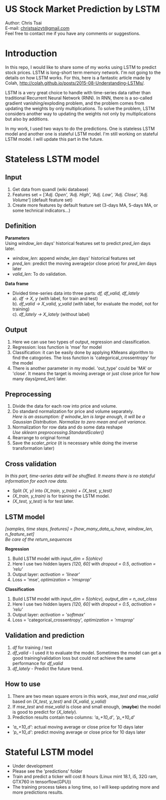 # US Stock Market Prediction by LSTM  

Author: Chris Tsai  
E-mail: christsaizyt@gmail.com  
Feel free to contact me if you have any comments or suggestions.  
  
# Introduction  
In this repo, I would like to share some of my works using LSTM to predict stock prices. LSTM is long-short term memory network. I'm not going to the details on how LSTM works. For this, here is a fantastic article made by Colah, http://colah.github.io/posts/2015-08-Understanding-LSTMs/.  
  
LSTM is a very great choice to handle with time-series data rather than traditional Recurrent Neural Network (RNN). In RNN, there is a so-called gradient vanishing/exploding problem, and the problem comes from updating the weights by only multiplications. To solve the problem, LSTM considers another way to updating the weights not only by multiplications but also by additions.  
  
In my work, I used two ways to do the predictions. One is stateless LSTM model and another one is stateful LSTM model. I'm still working on stateful LSTM model. I will update this part in the future.  
  
# Stateless LSTM model  
## Input  
1. Get data from quandl (wiki database)  
2. Features set = \[*'Adj. Open', 'Adj. High', 'Adj. Low', 'Adj. Close', 'Adj. Volume'*\] (default feature set)  
3. Create more features by default feature set (3-days MA, 5-days MA, or some technical indicators...)  
  
## Definition   
**Parameters**  
Using *window_len* days' historical features set to predict *pred_len* days later.  
- *window_len*: append *windw_len* days' historical features set  
- *pred_len*: predict the moving average(or close price) for *pred_len* days later  
- *valid_len*: To do validation.   
  
**Data frame**  
- Divided time-series data into three parts: *df, df_valid, df_lately*  
  a). *df -> X, y* (with label, for train and test)  
  b). *df_valid -> X_valid, y_valid* (with label, for evaluate the model, not for training)  
  c). *df_lately -> X_lately* (without label)  

## Output
1. Here we can use two types of output, regression and classification.  
2. Regression: loss function is 'mse' for model
3. Classification: it can be easily done by applying KMeans algorithm to find the catogories. The loss function is 'categorical_crossentropy' for the model  
4. There is another parameter in my model. 'out_type' could be 'MA' or 'close'. It means the target is moving average or just close price for how many days(*pred_len*) later.  
  
## Preprocessing  
1. Divide the data for each row into price and volume.  
2. Do standard normalization for price and volume separately.  
   *Here is an assumption: if winodw_len is large enough, it will be a Gaussian Distribution. Normalize to zero mean and unit variance.*  
3. Normalization for row data and do some data reshape  
   *Use sklearn preprocessing.StandardScaler()*  
4. Rearrange to original format  
5. Save the *scaler_price* (it is necessary while doing the inverse transformation later)  
  
## Cross validation  
*In this part, time-series data will be shuffled. It means there is no stateful information for each row data.*
- Split *(X, y)* into *(X_train, y_train) + (X_test, y_test)*  
- *(X_train, y_train)* is for training the LSTM model.  
- *(X_test, y_test)* is for test later.  
  
## LSTM model  
*[samples, time steps, features] = [how_many_data_u_have, window_len, n_feature_set]*  
*Be care of the return_sequences*   
  
**Regression**  
1. Build LSTM model with *input_dim = 5(ohlcv)*  
2. Here I use two hidden layers *[120, 60]* with *dropout = 0.5*, *activation = 'relu'*  
3. Output layer: *activation = 'linear'*  
4. Loss = 'mse', *optimization = 'rmsprop'*  
  
**Classification**  
1. Build LSTM model with *input_dim = 5(ohlcv), output_dim = n_out_class*  
2. Here I use two hidden layers *[120, 60]* with *dropout = 0.5*, *activation = 'relu'*  
3. Output layer: *activation = 'softmax'*  
4. Loss = 'categorical_crossentropy', *optimization = 'rmsprop'*  
  
## Validation and prediction  
1. *df* for training / test  
2. *df_valid* - I used it to evaluate the model. Sometimes the model can get a good training/validation loss but could not achieve the same performance for *df_valid*  
3. *df_lately* - Predict the future trend.  
  
## How to use  
1. There are two mean square errors in this work, *mse_test and mse_valid* based on *(X_test, y_test)* and *(X_valid, y_valid)*  
2. If *mse_test* and *mse_valid* is close and small enough, (**maybe**) the model is good to predict for (*X_lately*).  
3. Prediction results contain two columns: *'a_+10_d'*, *'p_+10_d'*  
  - *'a_+10_d'*: actual moving average or close price for 10 days later  
  - *'p_+10_d'*: predict moving average or close price for 10 days later  
  
  
#  Stateful LSTM model
- Under development  
- Please see the 'predictions' folder  
- Train and predict a ticker will cost 8 hours (Linux mint 18.1, i5, 32G ram, GTX760 in tensorflow(GPU))  
- The training process takes a long time, so I will keep updating more and more predictions results.  
